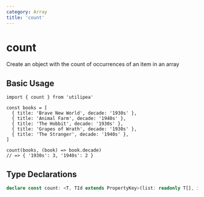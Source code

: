 ```yaml
---
category: Array
title: 'count'
---
```


# count

Create an object with the count of occurrences of an item in an array

## Basic Usage


```ts{11}
import { count } from 'utilipea'

const books = [
  { title: 'Brave New World', decade: '1930s' },
  { title: 'Animal Farm', decade: '1940s' },
  { title: 'The Hobbit', decade: '1930s' },
  { title: 'Grapes of Wrath', decade: '1930s' },
  { title: 'The Stranger', decade: '1940s' },
]

count(books, (book) => book.decade)
// => { '1930s': 3, '1940s': 2 }
```

## Type Declarations

```ts
declare const count: <T, TId extends PropertyKey>(list: readonly T[], identity: (item: T) => TId) => Record<TId, number>;
```
